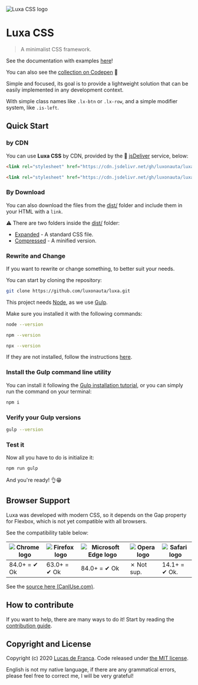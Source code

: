 ![Luxa CSS logo](readme/logo.svg)

# Luxa CSS

> A minimalist CSS framework.

See the documentation with examples [here](https://luxonauta.github.io/luxadocs/)!

You can also see the [collection on Codepen](https://codepen.io/collection/XEkzjB) :sparkling_heart:

Simple and focused, its goal is to provide a lightweight solution that can be easily implemented in any development context.

With simple class names like ``.lx-btn`` or ``.lx-row``, and a simple modifier system, like ``.is-left``.

## Quick Start

### by CDN

You can use **Luxa CSS** by CDN, provided by the :mechanical_arm: [jsDeliver](https://www.jsdelivr.com/) service, below:

```html
<link rel="stylesheet" href="https://cdn.jsdelivr.net/gh/luxonauta/luxa@1.1/dist/expanded/luxa.css">

<link rel="stylesheet" href="https://cdn.jsdelivr.net/gh/luxonauta/luxa@1.1/dist/compressed/luxa.css">
```

### By Download

You can also download the files from the [dist/](https://github.com/luxonauta/luxa/tree/master/dist) folder and include them in your HTML with a `link`.

:warning: There are two folders inside the [dist/](https://github.com/luxonauta/luxa/tree/master/dist) folder:

 - [Expanded](https://github.com/luxonauta/luxa/tree/master/dist/expanded) - A standard CSS file.
 - [Compressed](https://github.com/luxonauta/luxa/tree/master/dist/compressed) - A minified version.

### Rewrite and Change

If you want to rewrite or change something, to better suit your needs.

You can start by cloning the repository:

```sh
git clone https://github.com/luxonauta/luxa.git
```

This project needs [Node](https://nodejs.org/en/), as we use [Gulp](https://gulpjs.com/).

Make sure you installed it with the following commands:

```sh
node --version
```

```sh
npm --version
```

```sh
npx --version
```

If they are not installed, follow the instructions [here](https://nodejs.org/en/).

### Install the Gulp command line utility

You can install it following the [Gulp installation tutorial](https://gulpjs.com/docs/en/getting-started/quick-start), or you can simply run the command on your terminal:

```sh
npm i
```

### Verify your Gulp versions

```sh
gulp --version
```
### Test it

Now all you have to do is initialize it:

```sh
npm run gulp
```

And you're ready! :ok_hand::grin:

## Browser Support

Luxa was developed with modern CSS, so it depends on the Gap property for Flexbox, which is not yet compatible with all browsers.

See the compatibility table below:

![Chrome logo](readme/chrome.svg) | ![Firefox logo](readme/firefox.svg) | ![Microsoft Edge logo](readme/microsoft-edge.svg) | ![Opera logo](readme/opera.svg) | ![Safari logo](readme/safari.svg)
--------------------------------- | ----------------------------------- | ------------------------------------------------- | ------------------------------- | ---------------------------------
84.0+ = ✔ Ok | 63.0+ = ✔ Ok | 84.0+ = ✔ Ok | ✗ Not sup. | 14.1+ = ✔ Ok.

See the [source here (CanIUse.com)](https://caniuse.com/flexbox-gap).

## How to contribute

If you want to help, there are many ways to do it! Start by reading the [contribution guide](https://github.com/luxonauta/luxa/blob/master/contributing.md).

## Copyright and License

Copyright (c) 2020 [Lucas de França](https://github.com/luxonauta). Code released under [the MIT license](https://github.com/luxonauta/luxa/blob/master/LICENSE).

English is not my native language, if there are any grammatical errors, please feel free to correct me, I will be very grateful!